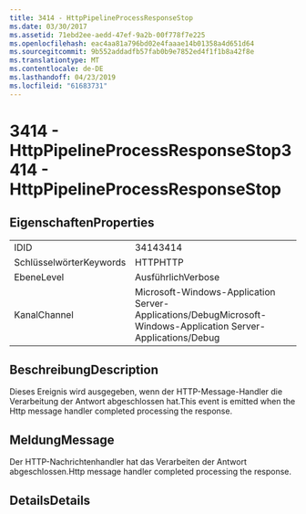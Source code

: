 ```yaml
---
title: 3414 - HttpPipelineProcessResponseStop
ms.date: 03/30/2017
ms.assetid: 71ebd2ee-aedd-47ef-9a2b-00f778f7e225
ms.openlocfilehash: eac4aa81a796bd02e4faaae14b01358a4d651d64
ms.sourcegitcommit: 9b552addadfb57fab0b9e7852ed4f1f1b8a42f8e
ms.translationtype: MT
ms.contentlocale: de-DE
ms.lasthandoff: 04/23/2019
ms.locfileid: "61683731"
---
```

# <a name="3414---httppipelineprocessresponsestop"></a><span data-ttu-id="d9885-102">3414 - HttpPipelineProcessResponseStop</span><span class="sxs-lookup"><span data-stu-id="d9885-102">3414 - HttpPipelineProcessResponseStop</span></span>
## <a name="properties"></a><span data-ttu-id="d9885-103">Eigenschaften</span><span class="sxs-lookup"><span data-stu-id="d9885-103">Properties</span></span>  
  
|||  
|-|-|  
|<span data-ttu-id="d9885-104">ID</span><span class="sxs-lookup"><span data-stu-id="d9885-104">ID</span></span>|<span data-ttu-id="d9885-105">3414</span><span class="sxs-lookup"><span data-stu-id="d9885-105">3414</span></span>|  
|<span data-ttu-id="d9885-106">Schlüsselwörter</span><span class="sxs-lookup"><span data-stu-id="d9885-106">Keywords</span></span>|<span data-ttu-id="d9885-107">HTTP</span><span class="sxs-lookup"><span data-stu-id="d9885-107">HTTP</span></span>|  
|<span data-ttu-id="d9885-108">Ebene</span><span class="sxs-lookup"><span data-stu-id="d9885-108">Level</span></span>|<span data-ttu-id="d9885-109">Ausführlich</span><span class="sxs-lookup"><span data-stu-id="d9885-109">Verbose</span></span>|  
|<span data-ttu-id="d9885-110">Kanal</span><span class="sxs-lookup"><span data-stu-id="d9885-110">Channel</span></span>|<span data-ttu-id="d9885-111">Microsoft-Windows-Application Server-Applications/Debug</span><span class="sxs-lookup"><span data-stu-id="d9885-111">Microsoft-Windows-Application Server-Applications/Debug</span></span>|  
  
## <a name="description"></a><span data-ttu-id="d9885-112">Beschreibung</span><span class="sxs-lookup"><span data-stu-id="d9885-112">Description</span></span>  
 <span data-ttu-id="d9885-113">Dieses Ereignis wird ausgegeben, wenn der HTTP-Message-Handler die Verarbeitung der Antwort abgeschlossen hat.</span><span class="sxs-lookup"><span data-stu-id="d9885-113">This event is emitted when the Http message handler completed processing the response.</span></span>  
  
## <a name="message"></a><span data-ttu-id="d9885-114">Meldung</span><span class="sxs-lookup"><span data-stu-id="d9885-114">Message</span></span>  
 <span data-ttu-id="d9885-115">Der HTTP-Nachrichtenhandler hat das Verarbeiten der Antwort abgeschlossen.</span><span class="sxs-lookup"><span data-stu-id="d9885-115">Http message handler completed processing the response.</span></span>  
  
## <a name="details"></a><span data-ttu-id="d9885-116">Details</span><span class="sxs-lookup"><span data-stu-id="d9885-116">Details</span></span>
